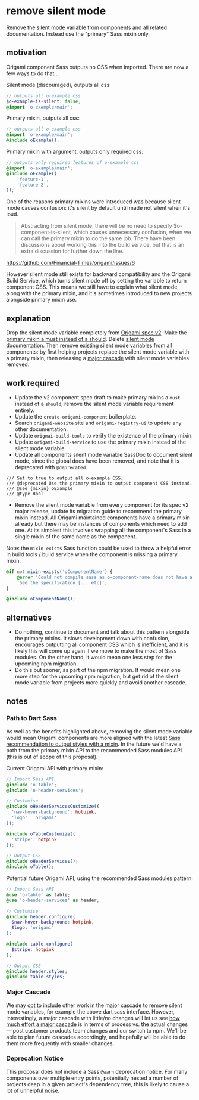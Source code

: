 # remove silent mode

Remove the silent mode variable from components and all related documentation. Instead use the "primary" Sass mixin only.

## motivation

Origami component Sass outputs no CSS when imported. There are now a few ways to do that...

Silent mode (discouraged), outputs all css:
```scss
// outputs all o-example css
$o-example-is-silent: false;
@import 'o-example/main';
```

Primary mixin, outputs all css:
```scss
// outputs all o-example css
@import 'o-example/main';
@include oExample();
```

Primary mixin with argument, outputs only required css:
```scss
// outputs only required features of o-example css
@import 'o-example/main';
@include oExample((
    'feature-1',
    'feature-2',
));
```

One of the reasons primary mixins were introduced was because silent mode causes confusion: it's silent by default until made not silent when it's loud.

>Abstracting from silent mode: there will be no need to specify $o-component-is-silent, which causes unnecessary confusion, when we can call the primary mixin to do the same job. There have been discussions about working this into the build service, but that is an extra discussion for further down the line.

https://github.com/Financial-Times/origami/issues/6

However silent mode still exists for backward compatibility and the Origami Build Service, which turns silent mode off by setting the variable to return component CSS. This means we still have to explain what silent mode, along with the primary mixin, and it's sometimes introduced to new projects alongside primary mixin use.

## explanation

Drop the silent mode variable completely from [Origami spec v2](https://github.com/Financial-Times/origami-website/pull/273). Make the [primary mixin a must instead of a should](https://origami.ft.com/spec/v1/components/sass/#primary-mixin). Delete [silent mode documentation](https://origami.ft.com/docs/components/silent-mode/). Then remove existing silent mode variables from all components: by first helping projects replace the silent mode variable with a primary mixin, then releasing a [major cascade](https://origami.ft.com/docs/components/major-cascade/) with silent mode variables removed.

## work required

- Update the v2 component spec draft to make primary mixins a `must` instead of a `should`, remove the silent mode variable requirement entirely.
- Update the `create-origami-component` boilerplate.
- Search `origami-website` site and `origami-registry-ui` to update any other documentation.
- Update `origmai-build-tools` to verify the existence of the primary mixin.
- Update `origami-build-service` to use the primary mixin instead of the silent mode variable.
- Update all components silent mode variable SassDoc to document silent mode, since the global docs have been removed, and note that it is deprecated with `@deprecated`.
```
/// Set to true to output all o-example CSS.
/// @deprecated Use the primary mixin to output component CSS instead.
/// @see {mixin} oExample
/// @type Bool
```
- Remove the silent mode variable from every component for its spec v2 major release, update its migration guide to recommend the primary mixin instead. All Origami maintained components have a primary mixin already but there may be instances of components which need to add one. At its simplest this involves wrapping all the component's Sass in a single mixin of the same name as the component.

Note: the `mixin-exists` Sass function could be used to throw a helpful error in build tools / build service when the component is missing a primary mixin:
```scss
@if not mixin-exists('oComponentName') {
    @error 'Could not compile sass as o-component-name does not have a primary mixin. ' +
    'See the specification [... etc]';
}

@include oComponentName();
```

## alternatives

- Do nothing, continue to document and talk about this pattern alongside the primary mixins. It slows development down with confusion, encourages outputting all component CSS which is inefficient, and it is likely this will come up again if we move to make the most of Sass modules. On the other hand, it would mean one less step for the upcoming npm migration.
- Do this but sooner, as part of the npm migration. It would mean one more step for the upcoming npm migration, but get rid of the silent mode variable from projects more quickly and avoid another cascade.

## notes

### Path to Dart Sass

As well as the benefits highlighted above, removing the silent mode variable would mean Origami components are more aligned with the latest [Sass recommendation to output styles with a mixin](https://sass-lang.com/documentation/at-rules/use#with-mixins). In the future we'd have a path from the primary mixin API to the recommended Sass modules API (this is out of scope of this proposal).

Current Origami API with primary mixin:
```scss
// Import Sass API
@include 'o-table';
@include 'o-header-services';

// Customise
@include oHeaderServicesCustomize((
  'nav-hover-background': hotpink,
  'logo': 'origami'
));

@include oTableCustomize((
  'stripe': hotpink
));

// Output CSS
@include oHeaderServices();
@include oTable();
```

Potential future Origami API, using the recommended Sass modules pattern:
```scss
// Import Sass API
@use 'o-table' as table;
@use 'o-header-services' as header;

// Customise
@include header.configure(
  $nav-hover-background: hotpink,
  $logo: 'origami'
);

@include table.configure(
  $stripe: hotpink
);

// Output CSS
@include header.styles;
@include table.styles;
```

### Major Cascade

We may opt to include other work in the major cascade to remove silent mode variables, for example the above dart sass interface. However, interestingly, a major cascade with little/no changes will let us see [how much effort a major cascade](https://origami.ft.com/docs/components/major-cascade/#things-to-consider) is in terms of process vs. the actual changes — post customer products team changes and our switch to npm. We'll be able to plan future cascades accordingly, and hopefully will be able to do them more frequently with smaller changes.

### Deprecation Notice

This proposal does not include a Sass `@warn` deprecation notice. For many components over multiple entry points, potentially nested a number of projects deep in a given project's dependency tree, this is likely to cause a lot of unhelpful noise.
